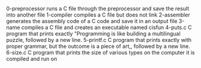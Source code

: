 0-preprocessor runs a C file through the preprocessor and save the result into another file
1-compiler compiles a C file but does not link
2-assembler generates the assembly code of a C code and save it in an output file
3-name compiles a C file and creates an executable named cisfun
4-puts.c C program that prints exactly "Programming is like building a multilingual puzzle, followed by a new line.
5-printf.c C program that prints exactly with proper grammar, but the outcome is a piece of art,, followed by a new line.
6-size.c C program that prints the size of various types on the computer it is compiled and run on


